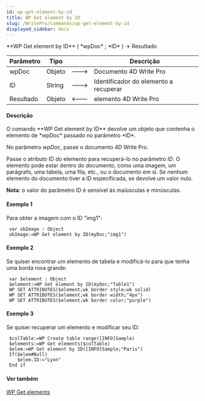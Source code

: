 ```yaml
---
id: wp-get-element-by-id
title: WP Get element by ID
slug: /WritePro/commands/wp-get-element-by-id
displayed_sidebar: docs
---
```


<!--REF #_command_.WP Get element by ID.Syntax-->**WP Get element by ID** ( *wpDoc* ; *ID* ) -> Resultado<!-- END REF-->
<!--REF #_command_.WP Get element by ID.Params-->
| Parâmetro | Tipo |  | Descrição |
| --- | --- | --- | --- |
| wpDoc | Objeto | &#x1F852; | Documento 4D Write Pro |
| ID | String | &#x1F852; | Identificador do elemento a recuperar |
| Resultado | Objeto | &#x1F850; | elemento 4D Write Pro |

<!-- END REF-->

#### Descrição 

<!--REF #_command_.WP Get element by ID.Summary-->O comando **WP Get element by ID** devolve um objeto que contenha o elemento de *wpDoc* passado no parâmetro *ID*.<!-- END REF--> 

No parâmetro *wpDoc*, passe o documento 4D Write Pro.

Passe o atributo ID do elemento para recuperá-lo no parâmetro *ID*. O elemento pode estar dentro do documento, como uma imagem, um parágrafo, uma tabela, uma fila, etc., ou o documento em si. Se nenhum elemento do documento tiver a ID especificada, se devolve um valor nulo.

**Nota**: o valor do parâmetro ID é sensível às maiúsculas e minúsculas.

#### Exemplo 1 

Para obter a imagem com o ID "img1":

```4d
 var obImage : Object
 obImage:=WP Get element by ID(myDoc;"img1")
```

#### Exemplo 2 

Se quiser encontrar um elemento de tabela e modificá-lo para que tenha uma borda roxa grande:

```4d
 var $element : Object
 $element:=WP Get element by ID(myDoc;"Table1")
 WP SET ATTRIBUTES($element;wk border style;wk solid)
 WP SET ATTRIBUTES($element;wk border width;"4px")
 WP SET ATTRIBUTES($element;wk border color;"purple")
```

#### Exemplo 3 

Se quiser recuperar um elemento e modificar seu ID:

```4d
 $colTable:=WP Create table range([INFO]Sample)
 $elements:=WP Get elements($colTable)
 $elem:=WP Get element by ID([INFO]Sample;"Paris")
 If($elem#Null)
    $elem.ID:="Lyon"
 End if
```

#### Ver também 

[WP Get elements](wp-get-elements.md)  